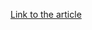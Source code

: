 [Link to the article](https://thehackernews.com/2025/08/shadowcaptcha-exploits-wordpress-sites.html)
